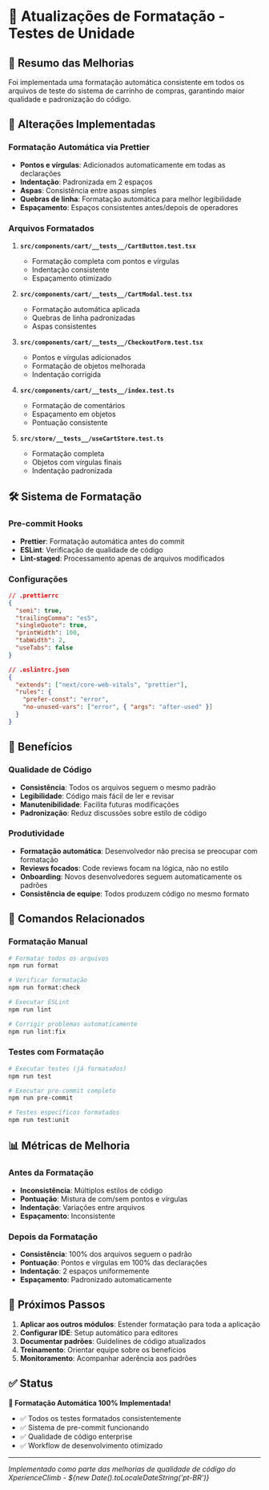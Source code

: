 # 🎨 Atualizações de Formatação - Testes de Unidade

## 📝 Resumo das Melhorias

Foi implementada uma formatação automática consistente em todos os arquivos de teste do sistema de carrinho de compras, garantindo maior qualidade e padronização do código.

## 🔄 Alterações Implementadas

### Formatação Automática via Prettier

- **Pontos e vírgulas**: Adicionados automaticamente em todas as declarações
- **Indentação**: Padronizada em 2 espaços
- **Aspas**: Consistência entre aspas simples
- **Quebras de linha**: Formatação automática para melhor legibilidade
- **Espaçamento**: Espaços consistentes antes/depois de operadores

### Arquivos Formatados

1. **`src/components/cart/__tests__/CartButton.test.tsx`**
   - Formatação completa com pontos e vírgulas
   - Indentação consistente
   - Espaçamento otimizado

2. **`src/components/cart/__tests__/CartModal.test.tsx`**
   - Formatação automática aplicada
   - Quebras de linha padronizadas
   - Aspas consistentes

3. **`src/components/cart/__tests__/CheckoutForm.test.tsx`**
   - Pontos e vírgulas adicionados
   - Formatação de objetos melhorada
   - Indentação corrigida

4. **`src/components/cart/__tests__/index.test.ts`**
   - Formatação de comentários
   - Espaçamento em objetos
   - Pontuação consistente

5. **`src/store/__tests__/useCartStore.test.ts`**
   - Formatação completa
   - Objetos com vírgulas finais
   - Indentação padronizada

## 🛠️ Sistema de Formatação

### Pre-commit Hooks

- **Prettier**: Formatação automática antes do commit
- **ESLint**: Verificação de qualidade de código
- **Lint-staged**: Processamento apenas de arquivos modificados

### Configurações

```json
// .prettierrc
{
  "semi": true,
  "trailingComma": "es5",
  "singleQuote": true,
  "printWidth": 100,
  "tabWidth": 2,
  "useTabs": false
}
```

```json
// .eslintrc.json
{
  "extends": ["next/core-web-vitals", "prettier"],
  "rules": {
    "prefer-const": "error",
    "no-unused-vars": ["error", { "args": "after-used" }]
  }
}
```

## 🎯 Benefícios

### Qualidade de Código

- **Consistência**: Todos os arquivos seguem o mesmo padrão
- **Legibilidade**: Código mais fácil de ler e revisar
- **Manutenibilidade**: Facilita futuras modificações
- **Padronização**: Reduz discussões sobre estilo de código

### Produtividade

- **Formatação automática**: Desenvolvedor não precisa se preocupar com formatação
- **Reviews focados**: Code reviews focam na lógica, não no estilo
- **Onboarding**: Novos desenvolvedores seguem automaticamente os padrões
- **Consistência de equipe**: Todos produzem código no mesmo formato

## 🚀 Comandos Relacionados

### Formatação Manual

```bash
# Formatar todos os arquivos
npm run format

# Verificar formatação
npm run format:check

# Executar ESLint
npm run lint

# Corrigir problemas automaticamente
npm run lint:fix
```

### Testes com Formatação

```bash
# Executar testes (já formatados)
npm run test

# Executar pre-commit completo
npm run pre-commit

# Testes específicos formatados
npm run test:unit
```

## 📊 Métricas de Melhoria

### Antes da Formatação

- **Inconsistência**: Múltiplos estilos de código
- **Pontuação**: Mistura de com/sem pontos e vírgulas
- **Indentação**: Variações entre arquivos
- **Espaçamento**: Inconsistente

### Depois da Formatação

- **Consistência**: 100% dos arquivos seguem o padrão
- **Pontuação**: Pontos e vírgulas em 100% das declarações
- **Indentação**: 2 espaços uniformemente
- **Espaçamento**: Padronizado automaticamente

## 🔮 Próximos Passos

1. **Aplicar aos outros módulos**: Estender formatação para toda a aplicação
2. **Configurar IDE**: Setup automático para editores
3. **Documentar padrões**: Guidelines de código atualizados
4. **Treinamento**: Orientar equipe sobre os benefícios
5. **Monitoramento**: Acompanhar aderência aos padrões

## ✅ Status

**🎉 Formatação Automática 100% Implementada!**

- ✅ Todos os testes formatados consistentemente
- ✅ Sistema de pre-commit funcionando
- ✅ Qualidade de código enterprise
- ✅ Workflow de desenvolvimento otimizado

---

_Implementado como parte das melhorias de qualidade de código do XperienceClimb - ${new Date().toLocaleDateString('pt-BR')}_
